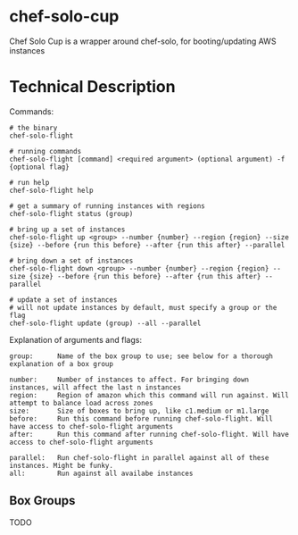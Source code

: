 # chef-solo-cup

Chef Solo Cup is a wrapper around chef-solo, for booting/updating AWS instances

# Technical Description

Commands:

    # the binary
    chef-solo-flight

    # running commands
    chef-solo-flight [command] <required argument> (optional argument) -f {optional flag}

    # run help
    chef-solo-flight help

    # get a summary of running instances with regions
    chef-solo-flight status (group)

    # bring up a set of instances
    chef-solo-flight up <group> --number {number} --region {region} --size {size} --before {run this before} --after {run this after} --parallel

    # bring down a set of instances
    chef-solo-flight down <group> --number {number} --region {region} --size {size} --before {run this before} --after {run this after} --parallel

    # update a set of instances
    # will not update instances by default, must specify a group or the flag
    chef-solo-flight update (group) --all --parallel

Explanation of arguments and flags:

    group:      Name of the box group to use; see below for a thorough explanation of a box group

    number:     Number of instances to affect. For bringing down instances, will affect the last n instances
    region:     Region of amazon which this command will run against. Will attempt to balance load across zones
    size:       Size of boxes to bring up, like c1.medium or m1.large
    before:     Run this command before running chef-solo-flight. Will have access to chef-solo-flight arguments
    after:      Run this command after running chef-solo-flight. Will have access to chef-solo-flight arguments

    parallel:   Run chef-solo-flight in parallel against all of these instances. Might be funky.
    all:        Run against all availabe instances

## Box Groups

TODO
